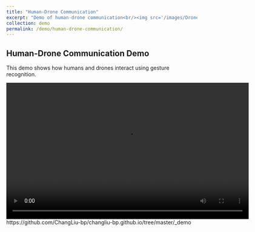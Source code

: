 ```yaml
---
title: "Human-Drone Communication"
excerpt: "Demo of human-drone communication<br/><img src='/images/Drones.webp'>"
collection: demo
permalink: /demo/human-drone-communication/
---
```


## Human-Drone Communication Demo

This demo shows how humans and drones interact using gesture recognition.

<video width="640" height="360" controls>
  <source src="/assets/DEMO-final.mp4" type="video/mp4">
  Your browser does not support the video tag.
</video>
https://github.com/ChangLiu-bp/changliu-bp.github.io/tree/master/_demo
